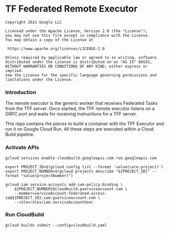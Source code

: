 # TF Federated Remote Executor

    Copyright 2021 Google LLC

    Licensed under the Apache License, Version 2.0 (the "License");
    you may not use this file except in compliance with the License.
    You may obtain a copy of the License at

     https://www.apache.org/licenses/LICENSE-2.0

    Unless required by applicable law or agreed to in writing, software
    distributed under the License is distributed on an "AS IS" BASIS,
    WITHOUT WARRANTIES OR CONDITIONS OF ANY KIND, either express or implied.
    See the License for the specific language governing permissions and
    limitations under the License.


### Introduction

The remote executor is the generic worker that receives Federated Tasks from the TFF server. Once started, the TFF remote executor listens on a GRPC port and waits for receiving instructions for a TFF server. 

This repo contains the pieces to build a container with the TFF Executor and run it on Google Cloud Run. All these steps are executed within a Cloud Build pipeline. 


### Activate APIs
```
gcloud services enable cloudbuild.googleapis.com run.googleapis.com
```

```
export PROJECT_ID=$(gcloud config list --format 'value(core.project)')
export PROJECT_NUMBER=$(gcloud projects describe "${PROJECT_ID}" --format "value(projectNumber)")

gcloud iam service-accounts add-iam-policy-binding \
    ${PROJECT_NUMBER}@cloudbuild.gserviceaccount.com \
    --member=serviceAccount:federated-access-sa@${PROJECT_ID}.iam.gserviceaccount.com \
    --role=roles/iam.serviceAccountUser
```

### Run CloudBuild 
```
gcloud builds submit --config=cloudbuild.yaml 
```
